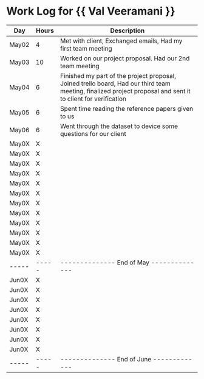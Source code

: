 # Work Log for {{ Val Veeramani }}

| Day   | Hours | Description                              |
|-------|-------|------------------------------------------|
| May02 | 4     | Met with client, Exchanged emails, Had my first team meeting|
| May03 | 10    | Worked on our project proposal. Had our 2nd team meeting|
| May04 | 6     | Finished my part of the project proposal, Joined trello board, Had our third team meeting, finalized project proposal and sent it to client for verification|
| May05 | 6     | Spent time reading the reference papers given to us|
| May06 | 6     | Went through the dataset to device some questions for our client|
| May0X | X     |                                          |
| May0X | X     |                                          |
| May0X | X     |                                          |
| May0X | X     |                                          |
| May0X | X     |                                          |
| May0X | X     |                                          |
| May0X | X     |                                          |
| May0X | X     |                                          |
| May0X | X     |                                          |
| May0X | X     |                                          |
| May0X | X     |                                          |
| May0X | X     |                                          |
| ----- | ----- | -------------- End of May -------------- |
| Jun0X | X     |                                          |
| Jun0X | X     |                                          |
| Jun0X | X     |                                          |
| Jun0X | X     |                                          |
| Jun0X | X     |                                          |
| Jun0X | X     |                                          |
| Jun0X | X     |                                          |
| Jun0X | X     |                                          |
| ----- | ----- | -------------- End of June ------------- |

